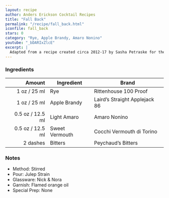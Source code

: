 ```yaml
---
layout: recipe
author: Anders Erickson Cocktail Recipes
title: "Fall Back"
permalink: "/recipe/fall_back.html"
iconfile: fall_back
stars: 0
category: "Rye, Apple Brandy, Amaro Nonino"
youtube: "_bDARIxZlcE"
excerpt: |
  Adapted from a recipe created circa 2012-17 by Sasha Petraske for the John Dory Oyster Bar in Manhattan, New York City, USA.
---
```


### Ingredients

|   Amount | Ingredient     | Brand                         |
| -------: | -------------- | ----------------------------- |
|     1 oz / 25 ml | Rye            | Rittenhouse 100 Proof         |
|     1 oz / 25 ml | Apple Brandy   | Laird’s Straight Applejack 86 |
|   0.5 oz / 12.5 ml | Light Amaro    | Amaro Nonino                  |
|   0.5 oz / 12.5 ml | Sweet Vermouth | Cocchi Vermouth di Torino     |
| 2 dashes | Bitters        | Peychaud’s Bitters            |

### Notes

- Method: Stirred
- Pour: Julep Strain
- Glassware: Nick &amp; Nora
- Garnish: Flamed orange oil
- Special Prep: None
